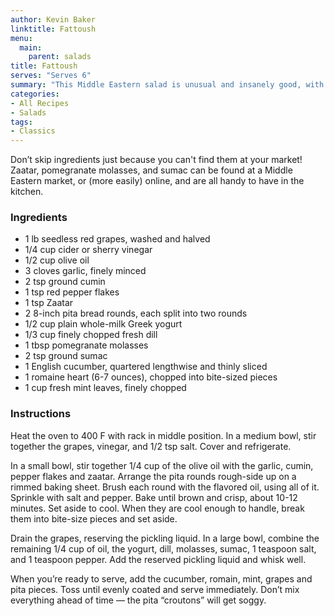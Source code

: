 ```yaml
---
author: Kevin Baker
linktitle: Fattoush
menu:
  main:
    parent: salads
title: Fattoush
serves: "Serves 6"
summary: "This Middle Eastern salad is unusual and insanely good, with crunchy “croutons” made of shards of pita bread."
categories:
- All Recipes
- Salads
tags:
- Classics
---
```

Don’t skip ingredients just because you can't find them at your market! Zaatar, pomegranate molasses, and sumac can be found at a Middle Eastern market, or (more easily) online, and are all handy to have in the kitchen.

### Ingredients

<div class="ingredient-list">

* 1 lb seedless red grapes, washed and halved
* 1/4 cup cider or sherry vinegar
* 1/2 cup olive oil
* 3 cloves garlic, finely minced
* 2 tsp ground cumin
* 1 tsp red pepper flakes
* 1 tsp Zaatar 
* 2 8-inch pita bread rounds, each split into two rounds
* 1/2 cup plain whole-milk Greek yogurt
* 1/3 cup finely chopped fresh dill
* 1 tbsp pomegranate molasses
* 2 tsp ground sumac 
* 1 English cucumber, quartered lengthwise and thinly sliced
* 1 romaine heart (6-7 ounces), chopped into bite-sized pieces
* 1 cup fresh mint leaves, finely chopped

</div>

### Instructions
Heat the oven to 400 F with rack in middle position. In a medium bowl, stir together the grapes, vinegar, and 1/2 tsp salt. Cover and refrigerate. 

In a small bowl, stir together 1/4 cup of the olive oil with the garlic, cumin, pepper flakes and zaatar. Arrange the pita rounds rough-side up on a rimmed baking sheet. Brush each round with the flavored oil, using all of it. Sprinkle with salt and pepper. Bake until brown and crisp, about 10-12 minutes. Set aside to cool.  When they are cool enough to handle, break them into bite-size pieces and set aside.

Drain the grapes, reserving the pickling liquid. In a large bowl, combine the remaining 1/4 cup of oil, the yogurt, dill, molasses, sumac, 1 teaspoon salt, and 1 teaspoon pepper. Add the reserved pickling liquid and whisk well. 

When you’re ready to serve, add the cucumber, romain, mint, grapes and pita pieces. Toss until evenly coated and serve immediately. Don’t mix everything ahead of time — the pita “croutons” will get soggy.